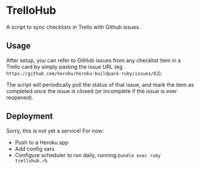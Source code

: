 # TrelloHub

A script to sync checklists in Trello with Github issues.


## Usage

After setup, you can refer to GitHub issues from any checklist item in a Trello card by simply pasting the issue URL (eg `https://github.com/heroku/heroku-buildpack-ruby/issues/62`).

The script will periodically poll the status of that issue, and mark the item as completed once the issue is closed (or incomplete if the issue is ever reopened).


## Deployment

Sorry, this is not yet a service! For now:

  - Push to a Heroku app
  - Add config vars
  - Configure scheduler to run daily, running `bundle exec ruby trellohub.rb`
